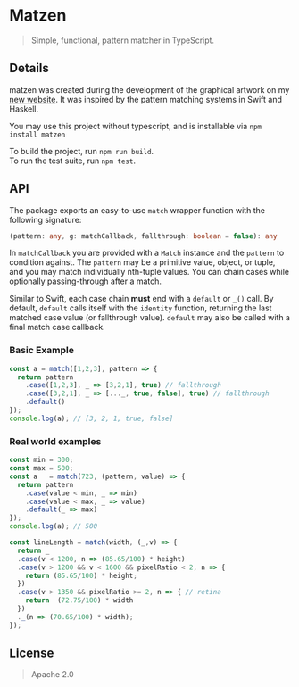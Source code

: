 # Matzen
> Simple, functional, pattern matcher in TypeScript.


## Details

matzen was created during the development of the graphical artwork on my [new website](https://jahan.engineer). It was inspired by the pattern matching systems in Swift and Haskell. 

You may use this project without typescript, and is installable via `npm install matzen`

To build the project, run `npm run build`.  
To run the test suite, run `npm test`.


## API

The package exports an easy-to-use `match` wrapper function with the following signature:

```typescript
(pattern: any, g: matchCallback, fallthrough: boolean = false): any 
```

In `matchCallback` you are provided with a `Match` instance and the `pattern` to condition against. The `pattern` may be a primitive value, object, or tuple, and you may match individually nth-tuple values. You can chain cases while optionally passing-through after a match.

Similar to Swift, each case chain **must** end with a `default` or `_()` call. By default, `default` calls itself with the `identity` function, returning the last matched case value (or fallthrough value). `default` may also be called with a final match case callback.
 
### Basic Example

```javascript
const a = match([1,2,3], pattern => {
  return pattern
    .case([1,2,3], _ => [3,2,1], true) // fallthrough
    .case([3,2,1], _ => [..._, true, false], true) // fallthrough
    .default()
});
console.log(a); // [3, 2, 1, true, false]
```

### Real world examples 

```javascript
const min = 300;
const max = 500;
const a   = match(723, (pattern, value) => {
  return pattern
    .case(value < min, _ => min)
    .case(value < max, _ => value)
    .default(_ => max)
});
console.log(a); // 500
```

```javascript
const lineLength = match(width, (_,v) => {
  return _
  .case(v < 1200, n => (85.65/100) * height)
  .case(v > 1200 && v < 1600 && pixelRatio < 2, n => {
    return (85.65/100) * height;
  })
  .case(v > 1350 && pixelRatio >= 2, n => { // retina
    return  (72.75/100) * width
  })
  ._(n => (70.65/100) * width);
});
```

## License

> Apache 2.0